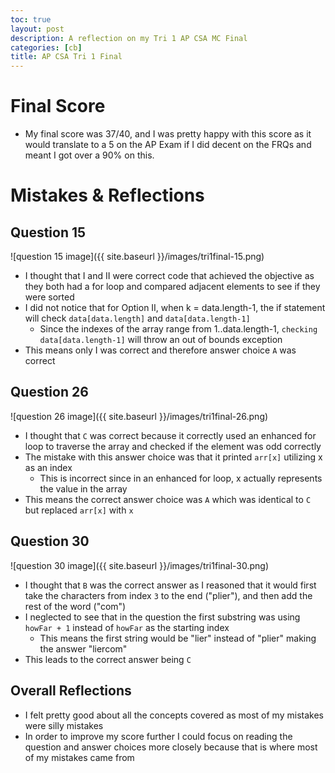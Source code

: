 ```yaml
---
toc: true
layout: post
description: A reflection on my Tri 1 AP CSA MC Final
categories: [cb]
title: AP CSA Tri 1 Final
---
```


# Final Score
- My final score was 37/40, and I was pretty happy with this score as it would translate to a 5 on the AP Exam if I did decent on the FRQs and meant I got over a 90% on this.

# Mistakes & Reflections
## Question 15
![question 15 image]({{ site.baseurl }}/images/tri1final-15.png)
- I thought that I and II were correct code that achieved the objective as they both had a for loop and compared adjacent elements to see if they were sorted
- I did not notice that for Option II, when k = data.length-1, the if statement will check ``data[data.length]`` and ``data[data.length-1]``
  - Since the indexes of the array range from 1..data.length-1, ``checking data[data.length-1]`` will throw an out of bounds exception
- This means only I was correct and therefore answer choice ``A`` was correct

## Question 26
![question 26 image]({{ site.baseurl }}/images/tri1final-26.png)
- I thought that ``C`` was correct because it correctly used an enhanced for loop to traverse the array and checked if the element was odd correctly
- The mistake with this answer choice was that it printed ``arr[x]`` utilizing x as an index
  - This is incorrect since in an enhanced for loop, x actually represents the value in the array
- This means the correct answer choice was ``A`` which was identical to ``C`` but replaced ``arr[x]`` with ``x``

## Question 30
![question 30 image]({{ site.baseurl }}/images/tri1final-30.png)
- I thought that ``B`` was the correct answer as I reasoned that it would first take the characters from index ``3`` to the end ("plier"), and then add the rest of the word ("com")
- I neglected to see that in the question the first substring was using ``howFar + 1`` instead of ``howFar`` as the starting index
  - This means the first string would be "lier" instead of "plier" making the answer "liercom"
- This leads to the correct answer being ``C``

## Overall Reflections
- I felt pretty good about all the concepts covered as most of my mistakes were silly mistakes
- In order to improve my score further I could focus on reading the question and answer choices more closely because that is where most of my mistakes came from

<script src="https://utteranc.es/client.js" repo="rjawesome/fastpages_comments" issue-term="pathname" theme="github-light" crossorigin="anonymous" async>
</script>